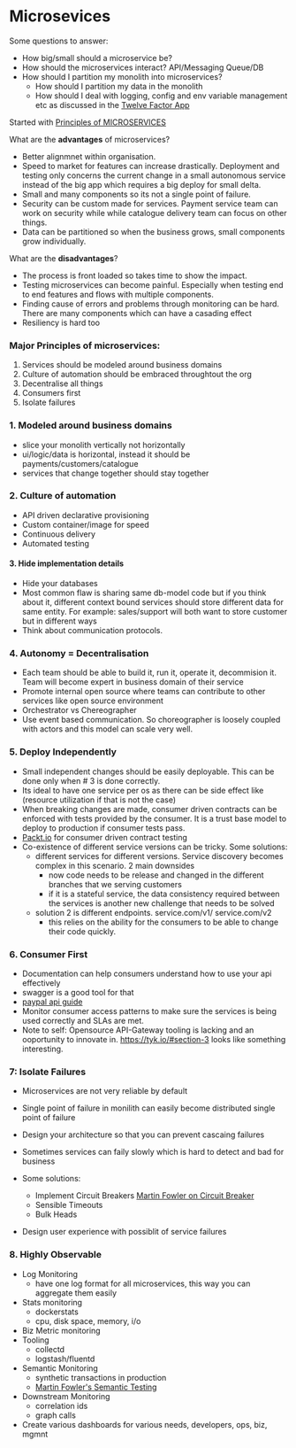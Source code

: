 # Microsevices

Some questions to answer:

- How big/small should a microservice be?
- How should the microservices interact? API/Messaging Queue/DB
- How should I partition my monolith into microservices?
  - How should I partition my data in the monolith
  - How should I deal with logging, config and env variable management etc as discussed in the [Twelve Factor App](https://12factor.net/)

Started with [Principles of MICROSERVICES](https://www.safaribooksonline.com/library/view/the-principles-of/9781491935811/)

What are the **advantages** of microservices?

- Better alignmnet within organisation.
- Speed to market for features can increase drastically. Deployment and testing only concerns the current change in a small autonomous service instead of the big app which requires a big deploy for small delta.
- Small and many components so its not a single point of failure.
- Security can be custom made for services. Payment service team can work on security while while catalogue delivery team can focus on other things.
- Data can be partitioned so when the business grows, small components grow individually.


What are the **disadvantages**?

- The process is front loaded so takes time to show the impact.
- Testing microservices can become painful. Especially when testing end to end features and flows with multiple components.
- Finding cause of errors and problems through monitoring can be hard. There are many components which can have a casading effect
- Resiliency is hard too



### Major Principles of microservices:

1. Services should be modeled around business domains
2. Culture of automation should be embraced throughtout the org
3. Decentralise all things
4. Consumers first
5. Isolate failures


### 1. Modeled around business domains

- slice your monolith vertically not horizontally
- ui/logic/data is horizontal, instead it should be payments/customers/catalogue
- services that change together should stay together


### 2. Culture of automation

- API driven declarative provisioning
- Custom container/image for speed
- Continuous delivery
- Automated testing

#### 3. Hide implementation details

- Hide your databases
- Most common flaw is sharing same db-model code but if you think about it, different context bound services should store different data for same entity. For example: sales/support will both want to store customer but in different ways
- Think about communication protocols.

### 4. Autonomy = Decentralisation

- Each team should be able to build it, run it, operate it, decommision it. Team will become expert in business domain of their service
- Promote internal open source where teams can contribute to other services like open source environment
- Orchestrator vs Chereographer
- Use event based communication. So choreographer is loosely coupled with actors and this model can scale very well.


### 5. Deploy Independently

- Small independent changes should be easily deployable. This can be done only when # 3 is done correctly.
- Its ideal to have one service per os as there can be side effect like (resource utilization if that is not the case)
- When breaking changes are made, consumer driven contracts can be enforced with tests provided by the consumer. It is a trust base model to deploy to production if consumer tests pass.
- [Packt.io](https://docs.pact.io/) for consumer driven contract testing
- Co-existence of different service versions can be tricky. Some solutions:
  - different services for different versions. Service discovery becomes complex in this scenario. 2 main downsides
    - now code needs to be release and changed in the different branches that we serving customers
    - if it is a stateful service, the data consistency required between the services is another new challenge that needs to be solved
  - solution 2 is different endpoints. service.com/v1/ service.com/v2
    - this relies on the ability for the consumers to be able to change their code quickly.


### 6. Consumer First

- Documentation can help consumers understand how to use your api effectively
- swagger is a good tool for that
- [paypal api guide](https://github.com/paypal/api-standards/blob/master/api-style-guide.md)
- Monitor consumer access patterns to make sure the services is being used correctly and SLAs are met.
- Note to self: Opensource API-Gateway tooling is lacking and an ooportunity to innovate in. https://tyk.io/#section-3 looks like something interesting.


### 7: Isolate Failures

- Microservices are not very reliable by default
- Single point of failure in monilith can easily become distributed single point of failure
- Design your architecture so that you can prevent cascaing failures
- Sometimes services can faily slowly which is hard to detect and bad for business
- Some solutions:
  - Implement Circuit Breakers [Martin Fowler on Circuit Breaker](https://martinfowler.com/bliki/CircuitBreaker.html)
  - Sensible Timeouts
  - Bulk Heads

- Design user experience with possiblit of service failures

### 8. Highly Observable

- Log Monitoring
  - have one log format for all microservices, this way you can aggregate them easily
- Stats monitoring
  - dockerstats
  - cpu, disk space, memory, i/o
- Biz Metric monitoring
- Tooling
  - collectd
  - logstash/fluentd
- Semantic Monitoring
  - synthetic transactions in production
  - [Martin Fowler's Semantic Testing](https://martinfowler.com/bliki/SyntheticMonitoring.html)
- Downstream Monitoring
  - correlation ids
  - graph calls
- Create various dashboards for various needs, developers, ops, biz, mgmnt



